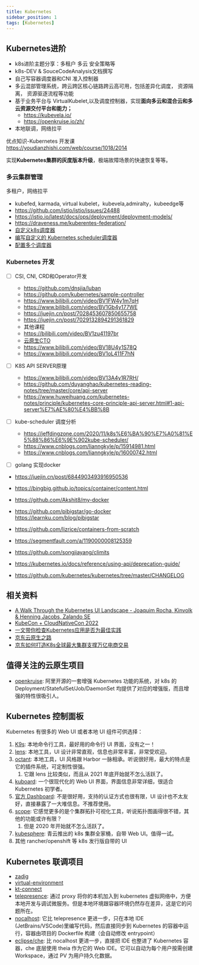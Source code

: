 ```yaml
---
title: Kubernetes
sidebar_position: 1
tags: [Kubernetes]
---
```




## Kubernetes进阶
- k8s进阶主题分享：多租户 多云 安全策略等
- k8s-DEV & SouceCodeAnalysis文档撰写 
- 自己写容器调度器和CNI 准入控制器
- 多云混部管理系统，跨云跨区核心链路跨云高可用，包括差异化调度， 资源隔离， 资源驱逐流程等功能
- 基于业务平台与 VirtualKubelet,以及调度控制器，实现**面向多云和混合云和多云资源交付平台和能力；**
  - https://kubevela.io/
  - https://openkruise.io/zh/
- 本地联调，网络拉平

优点知识-Kubernetes 开发课 https://youdianzhishi.com/web/course/1018/2014


实现**Kubernetes集群的灰度版本升级**，极端故障场景的快速恢复等等。
### 多云集群管理
多租户，网络拉平
- kubefed, karmada, virtual kubelet，kubevela,admiralty，kubeedge等
- https://github.com/istio/istio/issues/24488
- https://istio.io/latest/docs/ops/deployment/deployment-models/
- https://draveness.me/kuberentes-federation/
- [自定义k8s调度器](https://www.qikqiak.com/post/custom-kube-scheduler/)
- [编写自定义的 Kubernetes scheduler调度器](https://zhuanlan.zhihu.com/p/428124949)
- [配置多个调度器](https://kubernetes.io/zh-cn/docs/tasks/extend-kubernetes/configure-multiple-schedulers/)

### Kubernetes 开发
- [ ] CSI, CNI, CRD和Operator开发
  -   https://github.com/dnsjia/luban
  -  https://github.com/kubernetes/sample-controller
  -  https://www.bilibili.com/video/BV1FW4y1m7qH
  -  https://www.bilibili.com/video/BV1Gb4y177WE
  -  https://juejin.cn/post/7028453607850655758
  -  https://juejin.cn/post/7029132894291361829
  -  其他课程
  -  https://bilibili.com/video/BV1zu41197br
  -  [云原生CTO](https://space.bilibili.com/436169885/video)
  -  https://www.bilibili.com/video/BV18U4y1S78Q
  -  https://www.bilibili.com/video/BV1oL411F7hN

- [ ] K8S API SERVER原理
  - https://www.bilibili.com/video/BV13A4y1R7RH/
  - https://github.com/duyanghao/kubernetes-reading-notes/tree/master/core/api-server
  - https://www.huweihuang.com/kubernetes-notes/principle/kubernetes-core-principle-api-server.html#1-api-server%E7%AE%80%E4%BB%8B

- [ ] kube-scheduler 调度分析
  - https://jeffdingzone.com/2020/11/k8s%E6%BA%90%E7%A0%81%E5%88%86%E6%9E%902kube-scheduler/
  - https://www.cnblogs.com/lianngkyle/p/15914981.html
  - https://www.cnblogs.com/lianngkyle/p/16000742.html

- [ ] golang 实现docker
- https://juejin.cn/post/6844903493916950536
- https://bingbig.github.io/topics/container/content.html
- https://github.com/Akshit8/my-docker
- https://github.com/pibigstar/go-docker   https://learnku.com/blog/pibigstar
- https://github.com/lizrice/containers-from-scratch
- https://segmentfault.com/a/1190000008125359
- https://github.com/songjiayang/climits








- https://kubernetes.io/docs/reference/using-api/deprecation-guide/
- https://github.com/kubernetes/kubernetes/tree/master/CHANGELOG

## 相关资料
- [A Walk Through the Kubernetes UI Landscape - Joaquim Rocha, Kinvolk & Henning Jacobs, Zalando SE](https://www.youtube.com/watch?v=lsrB21rjSok&list=PLj6h78yzYM2Pn8RxfLh2qrXBDftr6Qjut&index=136)
- [KubeCon + CloudNativeCon 2022](https://www.youtube.com/playlist?list=PLj6h78yzYM2MCEgkd8zH0vJWF7jdQ-GRR)
- [一文带你检查Kubernetes应用是否为最佳实践](https://juejin.im/post/6844904024911642637)
- [京东云原生之路](https://developer.jdcloud.com/article/1163)
- [京东如何打造K8s全球最大集群支撑万亿电商交易](https://developer.jdcloud.com/article/1160)

## 值得关注的云原生项目

- [openkruise](https://github.com/openkruise/kruise): 阿里开源的一套增强 Kubernetes 功能的系统，对 k8s 的 Deployment/StatefulSet/Job/DaemonSet 均提供了对应的增强版，而且增强的特性很吸引人。

## Kubernetes 控制面板

Kubernetes 有很多的 Web UI 或者本地 UI 组件可供选择：

1. [K9s](https://github.com/derailed/k9s): 本地命令行工具，最好用的命令行 UI 界面，没有之一！
2. [lens](https://github.com/lensapp/lens): 本地工具，UI 设计非常直观，信息也非常丰富，非常受欢迎。
3. [octant](https://github.com/vmware-tanzu/octant): 本地工具，UI 风格跟 Harbor 一脉相承。听说很好用，最大的特点是它的插件系统，可定制性很强。
   1. 它跟 lens 比较类似，而且从 2021 年底开始就不怎么活跃了。
4. [kuboard](https://github.com/eip-work/kuboard-press): 一个很现代化的 Web UI 界面，界面信息非常详细，很适合 Kubernetes 初学者。
5.  [官方 Dashboard](https://github.com/kubernetes/dashboard): 不是很好用，支持的认证方式也很有限，UI 设计也不太友好，直接暴露了一大堆信息。不推荐使用。
7. [scope](https://github.com/weaveworks/scope): 它感觉更多的是个集群拓扑可视化工具，听说拓扑图画得很不错，其他的功能或许有限？
    1.  但是 2020 年开始就不怎么活跃了。
8. [kubesphere](https://github.com/kubesphere/kubesphere): 青云推出的 k8s 集群全家桶，自带 Web UI。值得一试。
9.  其他 rancher/openshift 等 k8s 发行版自带的 UI

## Kubernetes 联调项目
- [zadig](https://github.com/koderover/zadig)
- [virtual-environment](https://alibaba.github.io/virtual-environment/)
- [kt-connect](https://alibaba.github.io/kt-connect/)
- [telepresence](https://github.com/telepresenceio/telepresence): 通过 proxy 将你的本机加入到 kubernetes 虚拟网络中，方便本地开发与调试微服务。但是本地环境跟容器环境仍然存在差异，这是它的问题所在。
- [nocalhost](https://github.com/nocalhost/nocalhost): 它比 telepresence 更进一步，只在本地 IDE (JetBrains/VSCode)里编写代码，然后直接同步到 Kubernetes 的容器中运行，容器由项目的 Dockerfile 构建（会自动修改 entrypoint）
- [eclipse/che](https://github.com/eclipse/che): 比 nocalhost 更进一步，直接把 IDE 也整进了 Kubernetes 容器，che 底层使用 theia 作为它的 Web IDE。它可以自动为每个用户按需创建 Workspace，通过 PV 为用户持久化数据。
